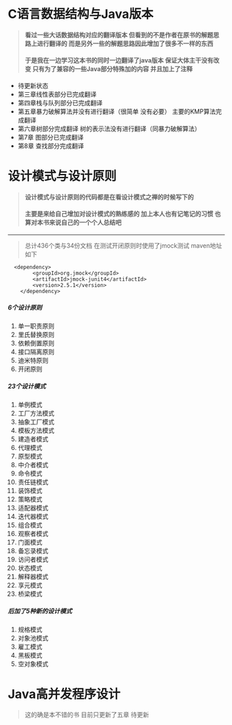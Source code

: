 # C语言数据结构与Java版本
> #### 看过一些大话数据结构对应的翻译版本 但看到的不是作者在原书的解题思路上进行翻译的 而是另外一些的解题思路因此增加了很多不一样的东西
>#### 于是我在一边学习这本书的同时一边翻译了java版本   保证大体主干没有改变  只有为了兼容的一些Java部分特殊加的内容 并且加上了注释 

- 待更新状态
- 第三章线性表部分已完成翻译
- 第四章栈与队列部分已完成翻译
- 第五章暴力破解算法并没有进行翻译（很简单 没有必要）   主要的KMP算法完成翻译
- 第六章树部分完成翻译 树的表示法没有进行翻译（同暴力破解算法）
- 第7章 图部分已完成翻译 
- 第8章 查找部分完成翻译  
 

# 设计模式与设计原则
> #### 设计模式与设计原则的代码都是在看设计模式之禅的时候写下的 
> #### 主要是来给自己增加对设计模式的熟练感的 加上本人也有记笔记的习惯 也算对本书来说自己的一个个人总结吧 
> 

----------

>  总计436个类与34份文档 在测试开闭原则时使用了jmock测试
>  maven地址如下

	  <dependency>
            <groupId>org.jmock</groupId>
            <artifactId>jmock-junit4</artifactId>
            <version>2.5.1</version>
        </dependency>

##### 6个设计原则 
 1. 单一职责原则
 2. 里氏替换原则
 3. 依赖倒置原则
 4. 接口隔离原则
 5. 迪米特原则
 6. 开闭原则
 
##### 23个设计模式
 1. 单例模式
 2. 工厂方法模式
 3. 抽象工厂模式
 4. 模板方法模式
 5. 建造者模式
 6. 代理模式
 7. 原型模式
 8. 中介者模式
 9. 命令模式
 10. 责任链模式
 11. 装饰模式
 12. 策略模式
 13. 适配器模式
 14. 迭代器模式
 15. 组合模式
 16. 观察者模式
 17. 门面模式
 18. 备忘录模式
 19. 访问者模式
 20. 状态模式
 21. 解释器模式
 22. 享元模式
 23. 桥梁模式
 
 ##### 后加了5种新的设计模式
 1. 规格模式
 2. 对象池模式
 3. 雇工模式
 4. 黑板模式
 5. 空对象模式
 
 
# Java高并发程序设计
 
>这的确是本不错的书 目前只更新了五章 待更新



